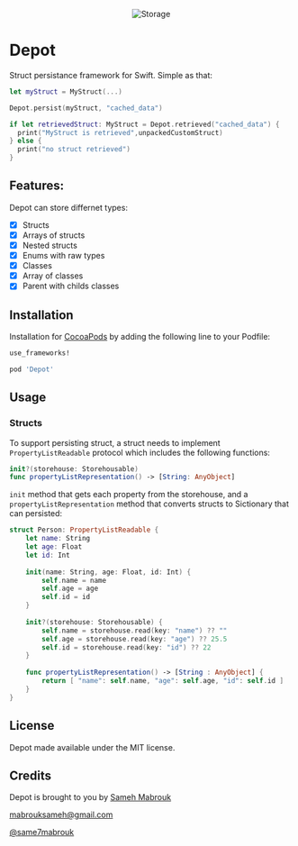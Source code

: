 <p align="center">
    <img src="https://download.canva.com/DAB_Y-_pA2Q/22/custom/0001-55635799.png?response-content-disposition=attachment%3B%20filename%2A%3DUTF-8%27%27Depot.png&response-expires=Thu%2C%2013%20Oct%202016%2021%3A00%3A00%20GMT&AWSAccessKeyId=AKIAIXVXZHH2YGSHDJVQ&Expires=1476392400&Signature=gTE5yk3GFJP69IIdjkSAjnRSOtw%3D" alt="Storage" />
</p>

# Depot
Struct persistance framework for Swift. Simple as that:

```swift
let myStruct = MyStruct(...)

Depot.persist(myStruct, "cached_data")

if let retrievedStruct: MyStruct = Depot.retrieved("cached_data") {
  print("MyStruct is retrieved",unpackedCustomStruct)
} else {
  print("no struct retrieved")
}
```
## Features:

Depot can store differnet types:

* [x] Structs
* [x] Arrays of structs
* [x] Nested structs
* [x] Enums with raw types
* [x] Classes
* [x] Array of classes
* [x] Parent with childs classes

## Installation

Installation for [CocoaPods](https://cocoapods.org) by adding the following line to your Podfile:

```ruby
use_frameworks!

pod 'Depot'
```

## Usage 

### Structs

To support persisting struct, a struct needs to implement `PropertyListReadable` protocol which includes the following functions:
```swift
init?(storehouse: Storehousable)
func propertyListRepresentation() -> [String: AnyObject]
```

`init` method that gets each property from the storehouse, and a `propertyListRepresentation` method that converts structs to Sictionary that can persisted:

```swift
struct Person: PropertyListReadable {
    let name: String
    let age: Float
    let id: Int
    
    init(name: String, age: Float, id: Int) {
        self.name = name
        self.age = age
        self.id = id
    }
    
    init?(storehouse: Storehousable) {
        self.name = storehouse.read(key: "name") ?? ""
        self.age = storehouse.read(key: "age") ?? 25.5
        self.id = storehouse.read(key: "id") ?? 22
    }
    
    func propertyListRepresentation() -> [String : AnyObject] {
        return [ "name": self.name, "age": self.age, "id": self.id ]
    }
}
```
## License

Depot made available under the MIT license.

## Credits

Depot is brought to you by [Sameh Mabrouk](http://isame7.github.io/)

[mabrouksameh@gmail.com][2]

[@same7mabrouk][3] 

  [2]: mailto:mabrouksameh@gmail.com
  [3]: http://twitter.com/same7mabrouk
